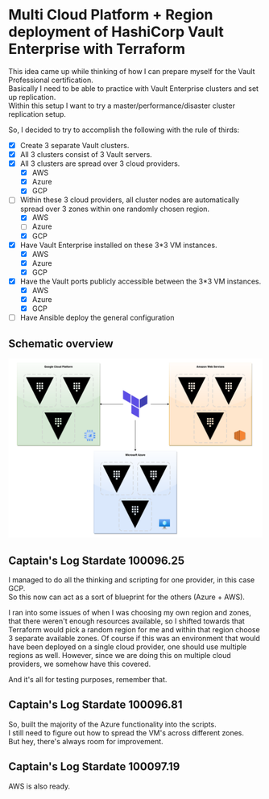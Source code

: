 # Multi Cloud Platform + Region deployment of HashiCorp Vault Enterprise with Terraform

This idea came up while thinking of how I can prepare myself for the Vault Professional certification.  
Basically I need to be able to practice with Vault Enterprise clusters and set up replication.  
Within this setup I want to try a master/performance/disaster cluster replication setup.

So, I decided to try to accomplish the following with the rule of thirds:

- [x] Create 3 separate Vault clusters.
- [x] All 3 clusters consist of 3 Vault servers.
- [x] All 3 clusters are spread over 3 cloud providers.
  - [x] AWS
  - [x] Azure
  - [x] GCP
- [ ] Within these 3 cloud providers, all cluster nodes are automatically spread over 3 zones within one randomly chosen region.
  - [x] AWS
  - [ ] Azure
  - [x] GCP
- [x] Have Vault Enterprise installed on these 3*3 VM instances.
  - [x] AWS
  - [x] Azure
  - [x] GCP
- [x] Have the Vault ports publicly accessible between the 3*3 VM instances.
  - [x] AWS
  - [x] Azure
  - [x] GCP
- [ ] Have Ansible deploy the general configuration

## Schematic overview

![Schematic overview](draw-io/multi-platform-vault-enterprise.png)

## Captain's Log Stardate 100096.25

I managed to do all the thinking and scripting for one provider, in this case GCP.  
So this now can act as a sort of blueprint for the others (Azure + AWS).

I ran into some issues of when I was choosing my own region and zones, that there weren't enough resources available, so I shifted towards that Terraform would pick a random region for me and within that region choose 3 separate available zones. Of course if this was an environment that would have been deployed on a single cloud provider, one should use multiple regions as well. However, since we are doing this on multiple cloud providers, we somehow have this covered.  

And it's all for testing purposes, remember that.

## Captain's Log Stardate 100096.81

So, built the majority of the Azure functionality into the scripts.  
I still need to figure out how to spread the VM's across different zones.  
But hey, there's always room for improvement.

## Captain's Log Stardate 100097.19

AWS is also ready.  
